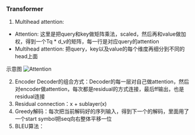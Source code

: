 ### Transformer

1. Multihead attention:
- Attention: 这里是把query和key做矩阵乘法，scaled，然后再和value做加权，得到一个Tq * d_v的矩阵，每一行是对应query的attention
- Multihead attention: 把query，key以及value的每个维度再细分到不同的head上面

示意图
![Attention](http://nlp.seas.harvard.edu/images/the-annotated-transformer_38_0.png)

2. Encoder Decoder的组合方式：Decoder的每一层对自己做attention，然后对encoder做attention，每次都是residual的方式连接，最后ff输出，也是residual连接
3. Residual connection：x + sublayer(x)
4. Greedy解码：每次把当前解码好的序列输入，得到下一个的解码，里面用了一个start symbol把seq向右整体平移一位
5. BLEU算法：

